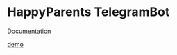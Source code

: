 # HappyParents TelegramBot

[Documentation](https://github.com/kyryloliinyk/telegram-bot-py/wiki/Documentation)

[demo](https://youtu.be/VyhdHnFiP7k)
